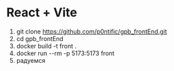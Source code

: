 # React + Vite

1. git clone https://github.com/p0ntific/gpb_frontEnd.git
2. cd gpb_frontEnd
3. docker build -t front .
4. docker run --rm -p 5173:5173 front
5. радуемся
